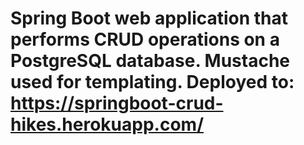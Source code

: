 # Spring Boot web application that performs CRUD operations on a PostgreSQL database. Mustache used for templating. Deployed to: https://springboot-crud-hikes.herokuapp.com/
